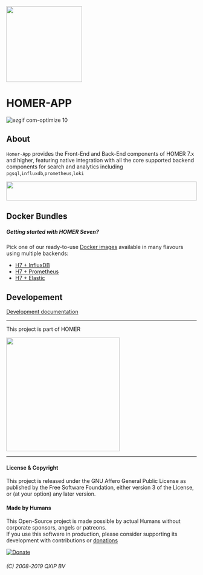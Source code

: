 <img src="https://user-images.githubusercontent.com/1423657/55069501-8348c400-5084-11e9-9931-fefe0f9874a7.png" width=200/>

# HOMER-APP
![ezgif com-optimize 10](https://user-content.gitlab-static.net/d5f1ab82b0eb2b06e123bd7f3ae46ced5e9759d7/68747470733a2f2f692e696d6775722e636f6d2f59763965394f4c2e676966)


## About
`Homer-App` provides the Front-End and Back-End components of HOMER 7.x and higher, featuring native integration with all the core supported backend components for search and analytics including `pgsql`,`influxdb`,`prometheus`,`loki`

<img src="http://i.imgur.com/9AN08au.gif" width=100% height=50 >

## Docker Bundles
##### Getting started with HOMER Seven?
Pick one of our ready-to-use [Docker images](https://github.com/sipcapture/homer7-docker) available in many flavours using multiple backends:
* [H7 + InfluxDB](https://github.com/sipcapture/homer7-docker/tree/master/heplify-server/hom7-hep-influx)
* [H7 + Prometheus](https://github.com/sipcapture/homer7-docker/tree/master/heplify-server/hom7-hep-prom-graf)
* [H7 + Elastic](https://github.com/sipcapture/homer7-docker/tree/master/heplify-server/hom7-hep-elastic)


## Developement
[Development documentation](docs/dev/README.md)


---

This project is part of HOMER

<img src="https://camo.githubusercontent.com/c287bf83f8d5969635b5bed047a3e70854bc1840/687474703a2f2f736970636170747572652e6f72672f646174612f696d616765732f736970636170747572655f6865616465722e706e67" width=300>

----

#### License & Copyright
This project is released under the GNU Affero General Public License as published by the Free Software Foundation, either version 3 of the License, or (at your option) any later version. 

#### Made by Humans
This Open-Source project is made possible by actual Humans without corporate sponsors, angels or patreons.<br>
If you use this software in production, please consider supporting its development with contributions or [donations](https://www.paypal.com/cgi-bin/webscr?cmd=_donations&business=donation%40sipcapture%2eorg&lc=US&item_name=SIPCAPTURE&no_note=0&currency_code=EUR&bn=PP%2dDonationsBF%3abtn_donateCC_LG%2egif%3aNonHostedGuest)

[![Donate](https://www.paypalobjects.com/en_US/i/btn/btn_donateCC_LG.gif)](https://www.paypal.com/cgi-bin/webscr?cmd=_donations&business=donation%40sipcapture%2eorg&lc=US&item_name=SIPCAPTURE&no_note=0&currency_code=EUR&bn=PP%2dDonationsBF%3abtn_donateCC_LG%2egif%3aNonHostedGuest) 

###### (C) 2008-2019 QXIP BV

